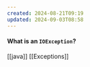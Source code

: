 ```yaml
---
created: 2024-08-21T09:19
updated: 2024-09-03T08:58
---
```

#### What is an `IOException`?


[[java]] [[Exceptions]]